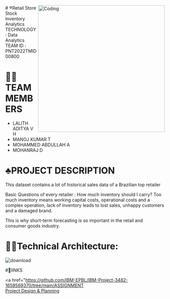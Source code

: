 



<img align="right" alt="Coding" width="400" src="https://user-images.githubusercontent.com/91787449/192087867-45a41390-7526-4816-91e5-be87be066d5d.gif">
# ®️Retail Store Stock Inventory Analytics
   TECHNOLOGY : Data Analytics <br>
   TEAM ID : PNT2022TMID00800

# 🧑‍💻TEAM MEMBERS
 - LALITH ADITYA V H
 - MANOJ KUMAR T
 - MOHAMMED ABDULLAH A
 - MOHANRAJ D
 
 # ♣️PROJECT DESCRIPTION
 This dataset contains a lot of historical sales data of a Brazilian top retailer

 Basic Questions of every retailer : How much inventory should I carry?  Too much inventory means working capital costs, operational costs and a complex operation, lack   of inventory leads to lost sales, unhappy customers and a damaged brand.

 This is why short-term forecasting is so important in the retail and consumer goods industry.

# 🧑‍💻Technical Architecture:
 ![download](https://user-images.githubusercontent.com/72591359/190850546-9b1ba338-6a8a-4952-8afc-898e5faddd36.png)
 
 #🔗lINKS
 
 <a href="https://github.com/IBM-EPBL/IBM-Project-3482-1658569370/tree/main/ASSIGNMENT</a><br>
 <a href="https://github.com/IBM-EPBL/IBM-Project-3482-1658569370/tree/main/Project%20Design%20%26%20Planning">Project Design & Planning</a><br>
 <a href=""></a><br>


